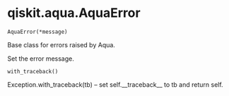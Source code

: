 <span id="qiskit-aqua-aquaerror" />

# qiskit.aqua.AquaError

<span id="undefined" />

`AquaError(*message)`

Base class for errors raised by Aqua.

Set the error message.

<span id="undefined" />

`with_traceback()`

Exception.with\_traceback(tb) – set self.\_\_traceback\_\_ to tb and return self.
